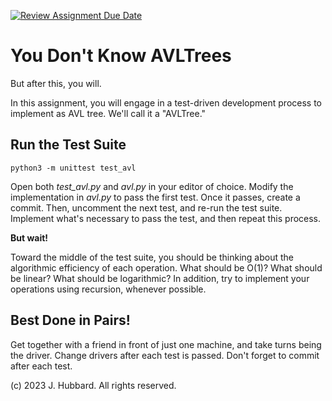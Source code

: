 [![Review Assignment Due Date](https://classroom.github.com/assets/deadline-readme-button-24ddc0f5d75046c5622901739e7c5dd533143b0c8e959d652212380cedb1ea36.svg)](https://classroom.github.com/a/g95BX2vI)
# You Don't Know AVLTrees

But after this, you will.

In this assignment, you will engage in a test-driven development process to implement as AVL tree. We'll call it a "AVLTree."

## Run the Test Suite

`python3 -m unittest test_avl`

Open both *test_avl.py* and *avl.py* in your editor of choice. Modify the implementation in *avl.py* to pass the first test. Once it passes, create a commit. Then, uncomment the next test, and re-run the test suite. Implement what's necessary to pass the test, and then repeat this process.

**But wait!**

Toward the middle of the test suite, you should be thinking about the algorithmic efficiency of each operation. What should be O(1)? What should be linear? What should be logarithmic? In addition, try to implement your operations using recursion, whenever possible.

## Best Done in Pairs!

Get together with a friend in front of just one machine, and take turns being the driver. Change drivers after each test is passed. Don't forget to commit after each test.

(c) 2023 J. Hubbard. All rights reserved.
